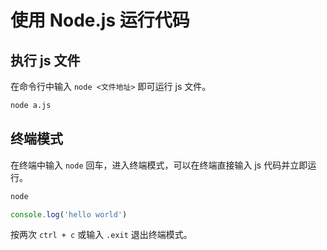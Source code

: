 # 使用 Node.js 运行代码

## 执行 js 文件

在命令行中输入 `node <文件地址>` 即可运行 js 文件。

```bash
node a.js
```

## 终端模式

在终端中输入 `node` 回车，进入终端模式，可以在终端直接输入 js 代码并立即运行。

```bash
node
```

```js
console.log('hello world')
```

按两次 `ctrl + c` 或输入 `.exit` 退出终端模式。

